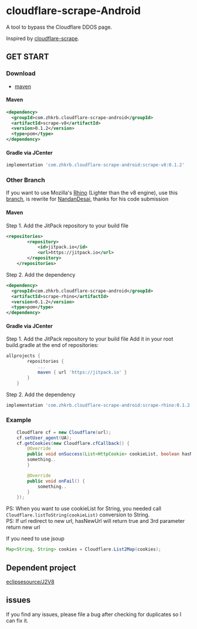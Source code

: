 # cloudflare-scrape-Android  
A tool to bypass the Cloudflare DDOS page.  


Inspired by [cloudflare-scrape](https://github.com/Anorov/cloudflare-scrape).  
## GET START  
### Download

- [maven][1]

[1]: https://bintray.com/zhkrb/cloudflare-scrape-android/scrape-v8/

#### Maven

```xml
<dependency>
  <groupId>com.zhkrb.cloudflare-scrape-android</groupId>
  <artifactId>scrape-v8</artifactId>
  <version>0.1.2</version>
  <type>pom</type>
</dependency>
```

#### Gradle via JCenter

``` groovy
implementation 'com.zhkrb.cloudflare-scrape-android:scrape-v8:0.1.2'
```
### Other Branch  
If you want to use Mozilla's [Rhino](https://github.com/mozilla/rhino) (Lighter than the v8 engine), use this [branch](https://github.com/zhkrb/cloudflare-scrape-Android/tree/Rhino-Dependent), is rewrite for [NandanDesai](https://github.com/NandanDesai), thanks for his code submission

#### Maven
Step 1. Add the JitPack repository to your build file
```xml
<repositories>
		<repository>
		    <id>jitpack.io</id>
		    <url>https://jitpack.io</url>
		</repository>
	</repositories>
```
Step 2. Add the dependency
```xml
<dependency>
  <groupId>com.zhkrb.cloudflare-scrape-android</groupId>
  <artifactId>scrape-rhino</artifactId>
  <version>0.1.2</version>
  <type>pom</type>
</dependency>
```
#### Gradle via JCenter
Step 1. Add the JitPack repository to your build file
Add it in your root build.gradle at the end of repositories:
```groovy
allprojects {
		repositories {
			...
			maven { url 'https://jitpack.io' }
		}
	}
```
Step 2. Add the dependency
``` groovy
implementation 'com.zhkrb.cloudflare-scrape-android:scrape-rhino:0.1.2'
```
### Example  
```java
    Cloudflare cf = new Cloudflare(url);
    cf.setUser_agent(UA);
    cf.getCookies(new Cloudflare.cfCallback() {
        @Override
        public void onSuccess(List<HttpCookie> cookieList, boolean hasNewUrl ,String newUrl) {
	    something..
        }

        @Override
        public void onFail() {
            something..
        }
    });
```  
PS: When you want to use cookieList for String, you needed call `Cloudflare.listToString(cookieList)` conversion to String.  
PS: If url redirect to new url, hasNewUrl will return true and 3rd parameter return new url
   
If you need to use jsoup  
```java
Map<String, String> cookies = Cloudflare.List2Map(cookies);
```  
## Dependent project  
[eclipsesource/J2V8](https://github.com/eclipsesource/J2V8)  
## issues
If you find any issues, please file a bug after checking for duplicates so I can fix it.
